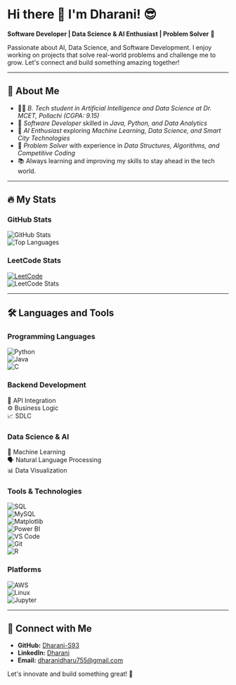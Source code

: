 # Hi there 👋 I'm Dharani! 😎  

**Software Developer | Data Science & AI Enthusiast | Problem Solver** 🚀  

Passionate about AI, Data Science, and Software Development. I enjoy working on projects that solve real-world problems and challenge me to grow. Let's connect and build something amazing together!  

---  
## 🌟 About Me  

- 👨‍💻 *B. Tech student in Artificial Intelligence and Data Science at Dr. MCET, Pollachi (CGPA: 9.15)*  
- 💪 *Software Developer* skilled in *Java, Python, and Data Analytics*  
- 🤖 *AI Enthusiast* exploring *Machine Learning, Data Science, and Smart City Technologies*  
- 🎉 *Problem Solver* with experience in *Data Structures, Algorithms, and Competitive Coding*  
- 📚 Always learning and improving my skills to stay ahead in the tech world.  

---  
## 🔥 My Stats  

### GitHub Stats  
![GitHub Stats](https://github-readme-stats.vercel.app/api?username=Dharani-S93&show_icons=true&theme=radical&hide_border=true&include_all_commits=true&count_private=true)  
![Top Languages](https://github-readme-stats.vercel.app/api/top-langs/?username=Dharani-S93&layout=compact&theme=radical&hide_border=true)  

### LeetCode Stats  
[![LeetCode](https://img.shields.io/badge/LeetCode-Profile-blue)](https://leetcode.com/u/dharani__s/)  
![LeetCode Stats](https://leetcard.jacoblin.cool/dharani__s?theme=dark&font=Roboto&solved=126)  

---  
## 🛠 Languages and Tools  

### Programming Languages  
![Python](https://img.shields.io/badge/Python-3776AB?style=for-the-badge&logo=python&logoColor=white)  
![Java](https://img.shields.io/badge/Java-ED8B00?style=for-the-badge&logo=java&logoColor=white)  
![C](https://img.shields.io/badge/C-00599C?style=for-the-badge&logo=c&logoColor=white)  

### Backend Development  
🔗 API Integration  
⚙️ Business Logic  
📈 SDLC  

### Data Science & AI  
🤖 Machine Learning  
🗣️ Natural Language Processing  
📊 Data Visualization  

### Tools & Technologies  
![SQL](https://img.shields.io/badge/SQL-4479A1?style=for-the-badge&logo=sql&logoColor=white)  
![MySQL](https://img.shields.io/badge/MySQL-4479A1?style=for-the-badge&logo=mysql&logoColor=white)  
![Matplotlib](https://img.shields.io/badge/Matplotlib-11557C?style=for-the-badge&logo=python&logoColor=white)  
![Power BI](https://img.shields.io/badge/Power%20BI-F2C811?style=for-the-badge&logo=power%20bi&logoColor=black)  
![VS Code](https://img.shields.io/badge/VS%20Code-007ACC?style=for-the-badge&logo=visual-studio-code&logoColor=white)  
![Git](https://img.shields.io/badge/Git-F05032?style=for-the-badge&logo=git&logoColor=white)  
![R](https://img.shields.io/badge/R-276DC3?style=for-the-badge&logo=r&logoColor=white)  

### Platforms  
![AWS](https://img.shields.io/badge/AWS-232F3E?style=for-the-badge&logo=amazon-aws&logoColor=white)  
![Linux](https://img.shields.io/badge/Linux-FCC624?style=for-the-badge&logo=linux&logoColor=black)  
![Jupyter](https://img.shields.io/badge/Jupyter-F37626?style=for-the-badge&logo=jupyter&logoColor=white)  

---  
## 💼 Connect with Me  

- **GitHub:** [Dharani-S93](https://github.com/Dharani-S93)  
- **LinkedIn:** [Dharani](https://www.linkedin.com/in/dharani-s93/)  
- **Email:** dharanidharu755@gmail.com  

Let's innovate and build something great! 🚀

